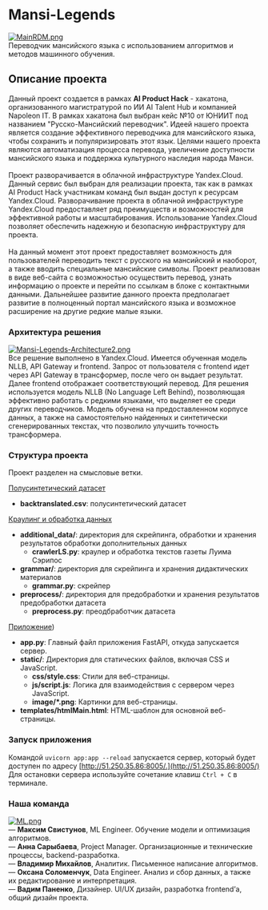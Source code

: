 # Mansi-Legends
[![MainRDM.png](https://i.postimg.cc/CM63n7kr/MainRDM.png)](https://postimg.cc/xqMxWKsL)
<br>Переводчик мансийского языка с использованием алгоритмов и методов машинного обучения.
## Описание проекта
Данный проект создается в рамках <b>AI Product Hack</b> - хакатона, организованного магистратурой по ИИ AI Talent Hub и компанией Napoleon IT. В рамках хакатона был выбран кейс №10 от ЮНИИТ под названием "Русско-Мансийский переводчик". Идеей нашего проекта является создание эффективного переводчика для мансийского языка, чтобы сохранить и популяризировать этот язык. Целями нашего проекта являются автоматизация процесса перевода, увеличение доступности мансийского языка и поддержка культурного наследия народа Манси. 
<br><br>Проект разворачивается в облачной инфраструктуре Yandex.Cloud. Данный сервис был выбран для реализации проекта, так как в рамках AI Product Hack участникам команд был выдан доступ к ресурсам Yandex.Cloud. Разворачивание проекта в облачной инфраструктуре Yandex.Cloud предоставляет ряд преимуществ и возможностей для эффективной работы и масштабирования. Использование Yandex.Cloud позволяет обеспечить надежную и безопасную инфраструктуру для проекта.
<br><br>На данный момент этот проект предоставляет возможность для пользователей переводить текст с русского на мансийский и наоборот, а также вводить специальные мансийские символы. Проект реализован в виде веб-сайта с возможностью осуществить перевод, узнать информацию о проекте и перейти по ссылкам в блоке с контактными данными. Дальнейшее развитие данного проекта предполагает развитие в полноценный портал мансийского языка и возможное расширение на другие редкие малые языки.
### Архитектура решения
[![Mansi-Legends-Architecture2.png](https://i.postimg.cc/T1tJxp3Z/Mansi-Legends-Architecture2.png)](https://postimg.cc/bS2tHYbT)
<br>Все решение выполнено в Yandex.Cloud. Имеется обученная модель NLLB, API Gateway и frontend. Запрос от пользователя с frontend идет через API Gateway в трансформер, после чего он выдает результат. Далее frontend отображает соответствующий перевод. Для решения используется модель NLLB (No Language Left Behind), позволяющая эффективно работать с редкими языками, что выделяет ее среди других переводчиков. Модель обучена на предоставленном корпусе данных, а также на самостоятельно найденных и синтетически сгенерированных текстах, что позволило улучшить точность трансформера.
### Структура проекта
Проект разделен на смысловые ветки.

[Полусинтетический датасет](https://github.com/anyasarybaeva/Mansi-Legends/tree/36)
- **backtranslated.csv**: полусинтетический датасет

[Краулинг и обработка данных](https://github.com/anyasarybaeva/Mansi-Legends/tree/feature/4)
- **additional_data/**: директория для скрейпинга, обработки и хранения результатов обработки дополнительных данных
  - **crawlerLS.py**: краулер и обработка текстов газеты Луима Сэрипос
- **grammar/**:  директория для скрейпинга и хранения дидактических материалов
  - **grammar.py**: скрейпер
- **preprocess/**: директория для предобработки и хранения результатов предобработки датасета
  - **preprocess.py**: преодбработчик датасета

[Приложение](https://github.com/anyasarybaeva/Mansi-Legends))
- **app.py**: Главный файл приложения FastAPI, откуда запускается сервер.
- **static/**: Директория для статических файлов, включая CSS и JavaScript.
  - **css/style.css**: Стили для веб-страницы.
  - **js/script.js**: Логика для взаимодействия с сервером через JavaScript.
  - **image/*.png**: Картинки для веб-страницы.
- **templates/htmlMain.html**: HTML-шаблон для основной веб-страницы.
### Запуск приложения
Командой `uvicorn app:app --reload` запускается сервер, который будет доступен по адресу [http://51.250.35.86:8005/.](http://51.250.35.86:8005/)
Для остановки сервера используйте сочетание клавиш `Ctrl + C` в терминале.

### Наша команда
[![ML.png](https://i.postimg.cc/3RwNy0yv/ML.png)](https://postimg.cc/Z9142Rxb)
<br>— <b>Максим Свистунов</b>, ML Engineer. Обучение модели и оптимизация алгоритмов.
<br>— <b>Анна Сарыбаева</b>, Project Manager. Организационные и технические процессы, backend-разработка.
<br>— <b>Владимир Михайлов</b>, Аналитик. Письменное написание алгоритмов.
<br>— <b>Оксана Соломенчук</b>, Data Engineer. Анализ и сбор данных, а также их редактирование и интерпретация.
<br>— <b>Вадим Паненко</b>, Дизайнер. UI/UX дизайн, разработка frontend’а, общий дизайн проекта.
